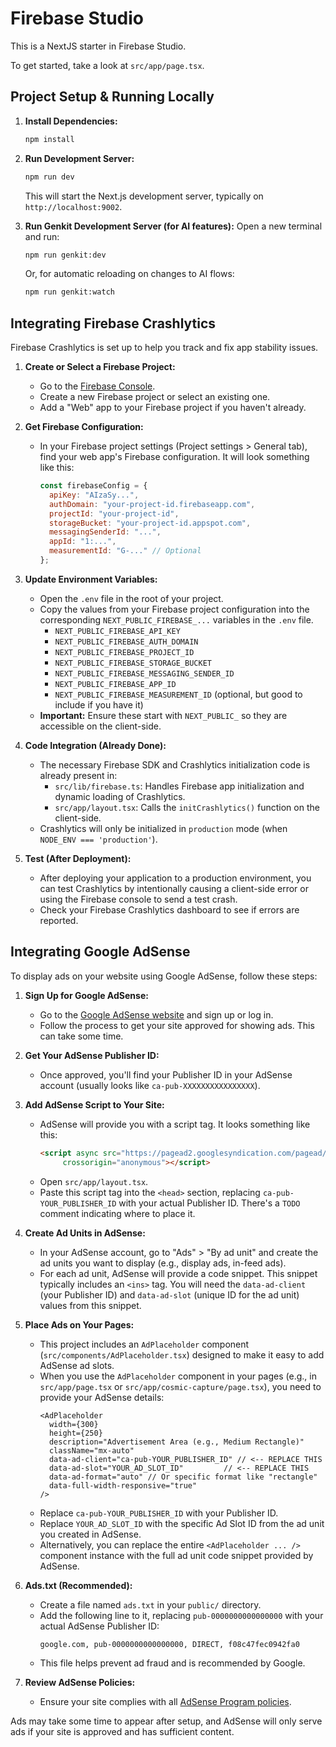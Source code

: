# Firebase Studio

This is a NextJS starter in Firebase Studio.

To get started, take a look at `src/app/page.tsx`.

## Project Setup & Running Locally

1.  **Install Dependencies:**
    ```bash
    npm install
    ```
2.  **Run Development Server:**
    ```bash
    npm run dev
    ```
    This will start the Next.js development server, typically on `http://localhost:9002`.

3.  **Run Genkit Development Server (for AI features):**
    Open a new terminal and run:
    ```bash
    npm run genkit:dev
    ```
    Or, for automatic reloading on changes to AI flows:
    ```bash
    npm run genkit:watch
    ```

## Integrating Firebase Crashlytics

Firebase Crashlytics is set up to help you track and fix app stability issues.

1.  **Create or Select a Firebase Project:**
    *   Go to the [Firebase Console](https://console.firebase.google.com/).
    *   Create a new Firebase project or select an existing one.
    *   Add a "Web" app to your Firebase project if you haven't already.

2.  **Get Firebase Configuration:**
    *   In your Firebase project settings (Project settings > General tab), find your web app's Firebase configuration. It will look something like this:
        ```javascript
        const firebaseConfig = {
          apiKey: "AIzaSy...",
          authDomain: "your-project-id.firebaseapp.com",
          projectId: "your-project-id",
          storageBucket: "your-project-id.appspot.com",
          messagingSenderId: "...",
          appId: "1:...",
          measurementId: "G-..." // Optional
        };
        ```

3.  **Update Environment Variables:**
    *   Open the `.env` file in the root of your project.
    *   Copy the values from your Firebase project configuration into the corresponding `NEXT_PUBLIC_FIREBASE_...` variables in the `.env` file.
        *   `NEXT_PUBLIC_FIREBASE_API_KEY`
        *   `NEXT_PUBLIC_FIREBASE_AUTH_DOMAIN`
        *   `NEXT_PUBLIC_FIREBASE_PROJECT_ID`
        *   `NEXT_PUBLIC_FIREBASE_STORAGE_BUCKET`
        *   `NEXT_PUBLIC_FIREBASE_MESSAGING_SENDER_ID`
        *   `NEXT_PUBLIC_FIREBASE_APP_ID`
        *   `NEXT_PUBLIC_FIREBASE_MEASUREMENT_ID` (optional, but good to include if you have it)
    *   **Important:** Ensure these start with `NEXT_PUBLIC_` so they are accessible on the client-side.

4.  **Code Integration (Already Done):**
    *   The necessary Firebase SDK and Crashlytics initialization code is already present in:
        *   `src/lib/firebase.ts`: Handles Firebase app initialization and dynamic loading of Crashlytics.
        *   `src/app/layout.tsx`: Calls the `initCrashlytics()` function on the client-side.
    *   Crashlytics will only be initialized in `production` mode (when `NODE_ENV === 'production'`).

5.  **Test (After Deployment):**
    *   After deploying your application to a production environment, you can test Crashlytics by intentionally causing a client-side error or using the Firebase console to send a test crash.
    *   Check your Firebase Crashlytics dashboard to see if errors are reported.

## Integrating Google AdSense

To display ads on your website using Google AdSense, follow these steps:

1.  **Sign Up for Google AdSense:**
    *   Go to the [Google AdSense website](https://www.google.com/adsense/start/) and sign up or log in.
    *   Follow the process to get your site approved for showing ads. This can take some time.

2.  **Get Your AdSense Publisher ID:**
    *   Once approved, you'll find your Publisher ID in your AdSense account (usually looks like `ca-pub-XXXXXXXXXXXXXXXX`).

3.  **Add AdSense Script to Your Site:**
    *   AdSense will provide you with a script tag. It looks something like this:
        ```html
        <script async src="https://pagead2.googlesyndication.com/pagead/js/adsbygoogle.js?client=ca-pub-YOUR_PUBLISHER_ID"
             crossorigin="anonymous"></script>
        ```
    *   Open `src/app/layout.tsx`.
    *   Paste this script tag into the `<head>` section, replacing `ca-pub-YOUR_PUBLISHER_ID` with your actual Publisher ID. There's a `TODO` comment indicating where to place it.

4.  **Create Ad Units in AdSense:**
    *   In your AdSense account, go to "Ads" > "By ad unit" and create the ad units you want to display (e.g., display ads, in-feed ads).
    *   For each ad unit, AdSense will provide a code snippet. This snippet typically includes an `<ins>` tag. You will need the `data-ad-client` (your Publisher ID) and `data-ad-slot` (unique ID for the ad unit) values from this snippet.

5.  **Place Ads on Your Pages:**
    *   This project includes an `AdPlaceholder` component (`src/components/AdPlaceholder.tsx`) designed to make it easy to add AdSense ad slots.
    *   When you use the `AdPlaceholder` component in your pages (e.g., in `src/app/page.tsx` or `src/app/cosmic-capture/page.tsx`), you need to provide your AdSense details:
        ```tsx
        <AdPlaceholder
          width={300}
          height={250}
          description="Advertisement Area (e.g., Medium Rectangle)"
          className="mx-auto"
          data-ad-client="ca-pub-YOUR_PUBLISHER_ID" // <-- REPLACE THIS
          data-ad-slot="YOUR_AD_SLOT_ID"         // <-- REPLACE THIS
          data-ad-format="auto" // Or specific format like "rectangle"
          data-full-width-responsive="true"
        />
        ```
    *   Replace `ca-pub-YOUR_PUBLISHER_ID` with your Publisher ID.
    *   Replace `YOUR_AD_SLOT_ID` with the specific Ad Slot ID from the ad unit you created in AdSense.
    *   Alternatively, you can replace the entire `<AdPlaceholder ... />` component instance with the full ad unit code snippet provided by AdSense.

6.  **Ads.txt (Recommended):**
    *   Create a file named `ads.txt` in your `public/` directory.
    *   Add the following line to it, replacing `pub-0000000000000000` with your actual AdSense Publisher ID:
        ```
        google.com, pub-0000000000000000, DIRECT, f08c47fec0942fa0
        ```
    *   This file helps prevent ad fraud and is recommended by Google.

7.  **Review AdSense Policies:**
    *   Ensure your site complies with all [AdSense Program policies](https://support.google.com/adsense/answer/48182).

Ads may take some time to appear after setup, and AdSense will only serve ads if your site is approved and has sufficient content.
